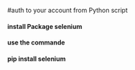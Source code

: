 #auth to your account from Python script
#### install Package selenium
#### use the commande
#### pip install selenium
